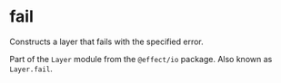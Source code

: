 # fail

Constructs a layer that fails with the specified error.

Part of the `Layer` module from the `@effect/io` package. Also known as `Layer.fail`.
